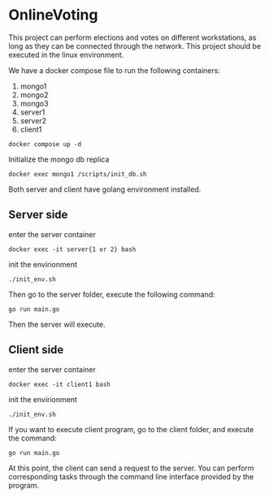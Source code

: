 # OnlineVoting
This project can perform elections and votes on different workstations, as long as they can be connected through the network.
This project should be executed in the linux environment.

We have a docker compose file to run the following containers:
1. mongo1
2. mongo2
3. mongo3
4. server1
5. server2
6. client1
```
docker compose up -d
```

Initialize the mongo db replica
```
docker exec mongo1 /scripts/init_db.sh
```

Both server and client have golang environment installed.

## Server side
enter the server container
```
docker exec -it server{1 or 2} bash
```
init the envirionment
```
./init_env.sh
```
Then go to the server folder, execute the following command:
```
go run main.go
```
Then the server will execute. 

## Client side
enter the server container
```
docker exec -it client1 bash
```
init the envirionment
```
./init_env.sh
```
If you want to execute client program, go to the client folder, and execute the command:
```
go run main.go
```
At this point, the client can send a request to the server.
You can perform corresponding tasks through the command line interface provided by the program.
